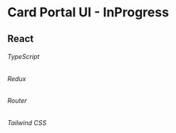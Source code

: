 # Card Portal UI - InProgress
## React
###### TypeScript
###### Redux
###### Router
###### Tailwind CSS
